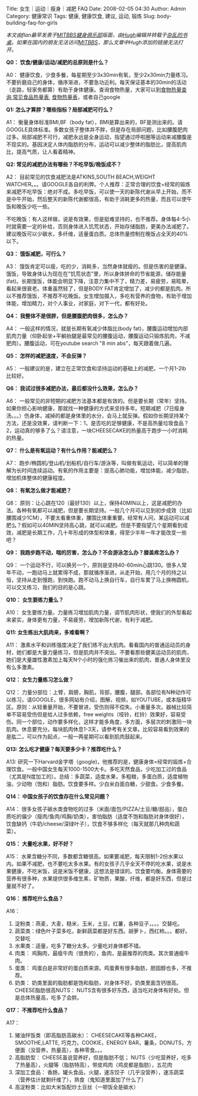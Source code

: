 Title: 女生｜运动｜瘦身｜减肥 FAQ
Date: 2008-02-05 04:30
Author: Admin
Category: 健康常识
Tags: 健康, 健康饮食, 建议, 运动, 锻炼
Slug: body-building-faq-for-girls

*本文由flan最早发表于[MITBBS健身俱乐部][]版面，由[Hugh][]编辑并转载于[杂乱的书桌][Hugh]。如果在国内的朋友无法访问[MITBBS][]，那么文章中Hugh添加的链接无法打开。*

</p>

**Q0： 饮食/健康/运动/减肥的总原则是什么？**

A0：
健康饮食，少食多餐，每星期至少3x30min有氧，至少2x30min力量练习。不要折磨自己的身体，循序渐进，不要急功近利。每天保证基本的30min的活动（走路，轻家务都算）有助于身体健康。查询食物热量，大家可以到[食物热量查询][],[常见食品热量表][],
[食物热量表][]，或者自己google

</p>

**Q1: 怎么才算胖？哪些指标？局部减肥可行么？**

A1： 衡量身体标准BMI,BF（body
fat），BMI是算出来的，BF是测出来的。请GOOGLE具体标准。多数女孩子整体并不胖，但是存在局部问题，比如腰腹肥肉过多。局部减肥不可行，减肥永远是全身运动，指望通过呼啦圈等运动来减腰腹是不现实的。基因决定人体内脂肪的分布，运动可以减少整体的脂肪比，提高肌肉比，提高气质，让人看着精神。

</p>

**Q2: 常见的减肥办法有哪些？不吃早饭/晚饭成不？**

A2： 目前常见的饮食减肥法是ATKINS,SOUTH BEACH,WEIGHT
WATCHER。。。请GOOGLE各自的利弊。个人推荐：正常合理的饮食+经常的锻炼
来减肥不吃早饭：绝对不成。多吃早饭，可以使一天的新陈代谢从早上开始，而不是中午开始，然后整天的新陈代谢都很高，有助于消耗更多的热量，而且可以使午饭和晚饭少吃一些。

</p>

不吃晚饭：有人这样做，说是有效果，但是挺难坚持的，也不推荐。身体每4-5小时就需要一定的补给，否则身体进入饥荒状态，开始存储脂肪，更美办法减肥了。建议晚饭可以少碳水，多纤维，适量蛋白质。总体热量控制在晚饭占全天的40%以下。

</p>

**Q3： 饿饭减肥，可行么？**

A3：
饿饭肯定可以瘦，吃的少，消耗多，当然身体就瘦的。但是伤害的是健康。饿饭，导致身体认为现在在"饥荒状态"里，所以身体拼命的节省能源，储存能量(fat)。长期饿饭，体能会明显下降，注意力集中不了，精力差，易疲劳，易眩晕，看起来很衰老。体重虽然轻了，但是BODY
FAT肯定增加了，减少的都是肌肉。所以不推荐饿饭，不推荐不吃晚饭。女生增加摄入，多吃有营养的食物，有助于增加体能，增加精力，对个人事业，对家庭，对下一代，都有好处。

</p>

**Q4： 我整体不是很胖，但是腰腹肥肉很多，怎么办？**

A4： 一般这样的情况，就是长期有氧减少体脂比(body
fat)，腰腹运动增加内部肌肉力量（仰卧起坐+平躺抬腿是最常见的腰腹运动，腰腹运动只锻炼肌肉，不减肥肉）。腰腹运动，可在youtube
search "8 min abs"，每天跟着做几遍。

</p>

**Q5： 怎样的减肥速度，不会反弹？**

A5： 一般建议的是，建立在正常饮食和坚持运动的基础上的减肥，一个月1-2lb
比较好。

</p>

**Q6： 我试过很多减肥办法，最后都没什么效果，怎么办？**

A6：
一般常见的非短期的减肥方法基本都是有效的。但是要长期（常年）坚持。如果你担心影响健康，那就找一种健康的方式来坚持多年。短期减肥（7日瘦身汤。。。）伤身体，减掉的都是身体里的水分，会马上就反弹。假如你长期坚持某个方法，还是没效果，请判断一下：1，是否吃的足够健康，不是高热量垃圾食品？
2，运动真的够多了么？请注意，一块CHEESECAKE的热量高于跑步一小时消耗的热量。

</p>

**Q7： 什么是有氧运动？有什么作用？能减肥么？**

A7：
跑步/椭圆机/登山机/划船机/自行车/游泳等，叫做有氧运动，可以简单的理解为长时间连续运动。有氧的作用主要是：提高心肺功能，增加体能，减少脂肪，增加机体整体的健康程度。

</p>

**Q8： 有氧怎么做才能减肥？**

Q8：
原则：让心跳在120（最好130）以上，保持40MIN以上，这是减肥的办法。各种有氧都可以减肥，但是要长期坚持。一般几个月可以见到初步成效（比如腰围减少1CM），不要太看重体重，腰围比体重重要。经常有人问，某运动可以减肥么？假如可以40MIN坚持高心跳，就可以减肥。但是不要指望几个星期看到成效，减肥是长期工作，几十年形成的体型和体重，得至少半年一年才能改变一些吧？

</p>

**Q9： 我跑步跑不动，喘的厉害，怎么办？不会游泳怎么办？膝盖疼怎么办？**

Q9：
一个运动不行，可以换另一个，原则是坚持40-60min心跳130。很多人常年不动，一跑动马上就累得不成，那就循序渐进，从走开始，用几个月的持之以恒，坚持从走到慢跑，到快跑。跑不动马上换自行车，自行车累了马上换椭圆机，可以交叉练习，我们的目的是心跳。

</p>

**Q10： 女生要练力量么？**

A10：
女生要练力量。力量练习增加肌肉力量，调节肌肉形状，使我们的外型看起来紧实，身体更有力量，不易疲劳，增加新陈代谢，有利于减肥。

</p>

**Q11: 女生练出大肌肉来，多难看啊？**

A11：
激素水平和训练强度决定了我们练不出大肌肉。看看国内的普通运动员的身材，她们都是大量力量练习，但是肌肉并不突出。不要看那些健美运动员的肌肉，她们是大量雄性激素加上每天N个小时的强化练习催出来的肌肉，普通人身体里没有么多激素。

</p>

**Q12： 女生力量练习怎么做？**

Q12：
力量分部位：上臂，肩膀，胸肌，背部，腰腹，腿部。各部位有N种动作可以练习，请GOOGLE，很多网站有介绍，图解，视频，如YOUTUBE，或本版精华区。原则：从轻重量开始，不要冒进，受伤则得不偿失。小重量多次。器械比较简单不容易受伤但是给人过多依赖，free
weights（哑铃，杠铃）效果好，容易受伤。同一个部位，动作要多样化，这样才能多角度，多方面，多层次的刺激同一块肌肉。休息要充分。每块肌肉休息1-3天，请参考有关文章。比较容易看到效果的是肱二，可以作为起点，一般一两星期可以看到肌肉鼓起来。

</p>

**Q13: 怎么吃才健康？每天要多少卡？推荐吃什么？**

A13:
研究一下Harvard金字塔（google)，他推荐的是，健康身体=经常的锻炼+合理饮食。一般中国女生每天1000-1500大卡。多吃天然食品，少吃加工过的食品（尤其是N度加工的）。总结：多蔬菜，适度水果，多粗粮，多蛋白质，适度植物油，少动物（饱和）脂肪。饮食要多样。少白米白面白糖，少甜食。少食多餐。

</p>

**Q14： 中国女孩子的饮食存在什么常见问题？**

A14：
很多女孩子碳水类食物吃的过多（米面/面包/PIZZA/土豆/糖/甜品），蛋白质吃的偏少（瘦肉/鱼肉/鸡胸/奶类），害怕脂肪（适度不饱和脂肪对身体很好），饮食缺钙（牛奶/cheese/深绿叶子），饮食不够多样化（每天就那几种肉和蔬菜）。

</p>

**Q15： 大量吃水果，好不好？**

A15：
水果含糖分不同，多数都含糖很高。如果要减肥，每天限制1-2份水果以内。如果不减肥，也不要吃太多水果。有的女孩子几乎全天不停的吃水果，说是水果健康，不吃米饭，说是米饭不健康，这想法是错误的。饮食要均衡。身体需要的营养有很多种，水果提供很多维生素，矿物质，果酸，纤维，都是好东西，但是过量就不好了。

</p>

**Q16： 推荐吃什么食品？**

A16：

1.  淀粉类：燕麦，大麦，糙米，玉米，土豆，红薯，各种豆子，。。。交替吃。
2.  蔬菜类：绿色叶子菜多吃，新鲜蔬菜都是好东西。胡萝卜，西红柿。。。都好。交替吃
3.  水果类：适量，吃多了糖分太多。少量吃对身体都不错。
4.  肉类： 鸡胸肉，最瘦牛肉（很贵的），鱼肉，是最推荐的肉类。其次普通瘦牛肉。
5.  蛋类：
    鸡蛋白是非常好的蛋白质来源。鸡蛋黄有很多脂肪，胆固醇也多，不推荐。
6.  奶类：
    奶类里面的脂肪都是饱和脂肪，对身体不好。奶类里面含钙很高。CHEESE脂肪很高NUTS：
    NUTS含有很多好东西，适当吃对身体有好处。但是总体热量高，吃多了会胖。

</p>
</p>

**Q17： 不推荐吃什么食品？**

A17：

1.  猪油拌饭类（即高脂肪高碳水）： CHEESECAKE等各种CAKE，SMOOTHE,LATTE,
    巧克力，COOKIE，ENERGY
    BAR，薯条，DONUTS，方便面（没营养，热量高），各种零食。。。
2.  高脂肪型： CHEESE虽说营养好，但是脂肪不低；
    NUTS（少吃营养好，吃多了热量高），火腿等（脂肪特高），带皮鸡肉（鸡皮都是脂肪），五花肉
3.  深加工食品：
    香肠，罐头食品，火腿，速冻饺子（几乎没营养），速冻蔬菜（营养估计就剩纤维了），熟食（鬼知道里面加了什么了）
4.  高淀粉类：比如大米饭配炒土豆丝（一顿饭全是碳水）

</p>
</p>

  [MITBBS健身俱乐部]: http://www.mitbbs.com/article1/Fitness/
  [Hugh]: http://www.quhuashuai.com
  [MITBBS]: http://www.mitbbs.com
  [食物热量查询]: http://202.99.23.194/food/index.asp?food_s=ON&food_type=&food_name=&sub=%B2%E9%D1%AF
  [常见食品热量表]: http://www.yacou.net/yy/2-cjsp/index.htm
  [食物热量表]: http://www.39.net/app/2002/Food_Hot/
